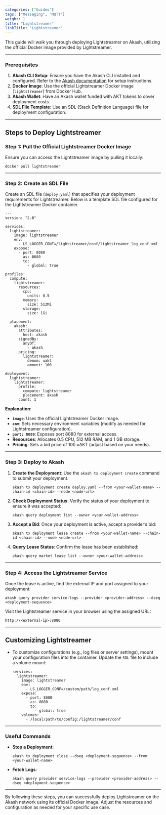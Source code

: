 ```yaml
---
categories: ["Guides"]
tags: ["Messaging", "MQTT"]
weight: 1
title: "Lightstreamer"
linkTitle: "Lightstreamer"
---
```



This guide will walk you through deploying Lightstreamer on Akash, utilizing the official Docker image provided by Lightstreamer.

---

### **Prerequisites**
1. **Akash CLI Setup**: Ensure you have the Akash CLI installed and configured. Refer to the [Akash documentation](https://docs.akash.network/) for setup instructions.
2. **Docker Image**: Use the official Lightstreamer Docker image (`lightstreamer`) from Docker Hub.
3. **Akash Wallet**: Have an Akash wallet funded with AKT tokens to cover deployment costs.
4. **SDL File Template**: Use an SDL (Stack Definition Language) file for deployment configuration.

---

## **Steps to Deploy Lightstreamer**

### Step 1: Pull the Official Lightstreamer Docker Image
Ensure you can access the Lightstreamer image by pulling it locally:
```
docker pull lightstreamer
```

---

### Step 2: Create an SDL File
Create an SDL file (`deploy.yaml`) that specifies your deployment requirements for Lightstreamer. Below is a template SDL file configured for the Lightstreamer Docker container.

```
---
version: "2.0"

services:
  lightstreamer:
    image: lightstreamer
    env:
      - LS_LOGGER_CONF=/lightstreamer/conf/lightstreamer_log_conf.xml
    expose:
      - port: 8080
        as: 8080
        to:
          - global: true

profiles:
  compute:
    lightstreamer:
      resources:
        cpu:
          units: 0.5
        memory:
          size: 512Mi
        storage:
          size: 1Gi

  placement:
    akash:
      attributes:
        host: akash
      signedBy:
        anyOf:
          - akash
      pricing:
        lightstreamer:
          denom: uakt
          amount: 100

deployment:
  lightstreamer:
    lightstreamer:
      profile:
        compute: lightstreamer
        placement: akash
      count: 1
```

**Explanation:**
- **`image`**: Uses the official Lightstreamer Docker image.
- **`env`**: Sets necessary environment variables (modify as needed for Lightstreamer configuration).
- **`port: 8080`**: Exposes port 8080 for external access.
- **Resources**: Allocates 0.5 CPU, 512 MB RAM, and 1 GB storage.
- **Pricing**: Sets a bid price of 100 uAKT (adjust based on your needs).

---

### Step 3: Deploy to Akash
1. **Create the Deployment**:
   Use the `akash tx deployment create` command to submit your deployment.

   ```
   akash tx deployment create deploy.yaml --from <your-wallet-name> --chain-id <chain-id> --node <node-url>
   ```

2. **Check Deployment Status**:
   Verify the status of your deployment to ensure it was accepted:
   ```
   akash query deployment list --owner <your-wallet-address>
   ```

3. **Accept a Bid**:
   Once your deployment is active, accept a provider’s bid:
   ```
   akash tx deployment lease create --from <your-wallet-name> --chain-id <chain-id> --node <node-url>
   ```

4. **Query Lease Status**:
   Confirm the lease has been established:
   ```
   akash query market lease list --owner <your-wallet-address>
   ```

---

### Step 4: Access the Lightstreamer Service
Once the lease is active, find the external IP and port assigned to your deployment:
```
akash query provider service-logs --provider <provider-address> --dseq <deployment-sequence>
```

Visit the Lightstreamer service in your browser using the assigned URL:
```
http://<external-ip>:8080
```

---

## **Customizing Lightstreamer**
- To customize configurations (e.g., log files or server settings), mount your configuration files into the container. Update the `SDL` file to include a volume mount:
  ```
  services:
    lightstreamer:
      image: lightstreamer
      env:
        - LS_LOGGER_CONF=/custom/path/log_conf.xml
      expose:
        - port: 8080
          as: 8080
          to:
            - global: true
      volumes:
        - /local/path/to/config:/lightstreamer/conf
  ```

---

### **Useful Commands**
- **Stop a Deployment**:
  ```
  akash tx deployment close --dseq <deployment-sequence> --from <your-wallet-name>
  ```
- **Fetch Logs**:
  ```
  akash query provider service-logs --provider <provider-address> --dseq <deployment-sequence>
  ```

---

By following these steps, you can successfully deploy Lightstreamer on the Akash network using its official Docker image. Adjust the resources and configuration as needed for your specific use case.
